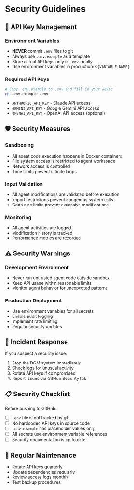 # Security Guidelines

## 🔐 API Key Management

### Environment Variables
- **NEVER** commit `.env` files to git
- Always use `.env.example` as a template 
- Store actual API keys only in `.env` locally
- Use environment variables in production: `${VARIABLE_NAME}`

### Required API Keys
```bash
# Copy .env.example to .env and fill in your keys:
cp .env.example .env
```

- `ANTHROPIC_API_KEY` - Claude API access
- `GEMINI_API_KEY` - Google Gemini API access  
- `OPENAI_API_KEY` - OpenAI API access (optional)

## 🛡️ Security Measures

### Sandboxing
- All agent code execution happens in Docker containers
- File system access is restricted to agent workspace
- Network access is controlled
- Time limits prevent infinite loops

### Input Validation
- All agent modifications are validated before execution
- Import restrictions prevent dangerous system calls
- Code size limits prevent excessive modifications

### Monitoring
- All agent activities are logged
- Modification history is tracked
- Performance metrics are recorded

## ⚠️ Security Warnings

### Development Environment
- Never run untrusted agent code outside sandbox
- Keep API usage within reasonable limits
- Monitor agent behavior for unexpected patterns

### Production Deployment
- Use environment variables for all secrets
- Enable audit logging
- Implement rate limiting
- Regular security updates

## 🚨 Incident Response

If you suspect a security issue:
1. Stop the DGM system immediately
2. Check logs for unusual activity
3. Rotate API keys if compromised
4. Report issues via GitHub Security tab

## 📋 Security Checklist

Before pushing to GitHub:
- [ ] `.env` file is not tracked by git
- [ ] No hardcoded API keys in source code
- [ ] `.env.example` has placeholder values only
- [ ] All secrets use environment variable references
- [ ] Security documentation is up to date

## 🔄 Regular Maintenance

- Rotate API keys quarterly
- Update dependencies regularly
- Review access logs monthly
- Test backup procedures